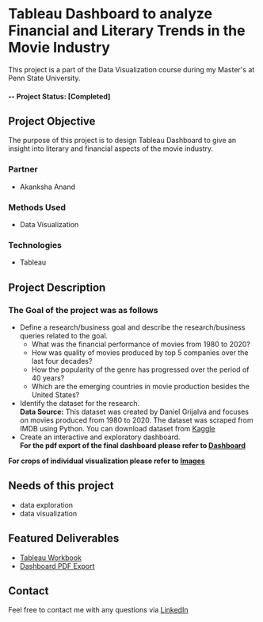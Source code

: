 # Tableau Dashboard to analyze Financial and Literary Trends in the Movie Industry
This project is a part of the Data Visualization course during my Master's at Penn State University.

#### -- Project Status: [Completed]

## Project Objective
The purpose of this project is to design Tableau Dashboard to give an insight into literary and financial aspects of the movie industry.

### Partner
* Akanksha Anand

### Methods Used
* Data Visualization

### Technologies
* Tableau

## Project Description

### The Goal of the project was as follows
* Define a research/business goal and describe the research/business queries related to the goal.
    * What was the financial performance of movies from 1980 to 2020?
    * How was quality of movies produced by top 5 companies over the last four decades?
    * How the popularity of the genre has progressed over the period of 40 years?
    * Which are the emerging countries in movie production besides the United States?
* Identify the dataset for the research.<br>
    **Data Source:** This dataset was created by Daniel Grijalva and focuses on movies produced from 1980 to 2020. The dataset was scraped from IMDB using Python. You can download dataset from [Kaggle](https://www.kaggle.com/datasets/danielgrijalvas/movies)
* Create an interactive and exploratory dashboard.<br>
    **For the pdf export of the final dashboard please refer to [Dashboard](/Dashboard.pdf)**

**For crops of individual visualization please refer to [Images](/Data/Images/)**

## Needs of this project
- data exploration
- data visualization

## Featured Deliverables
* [Tableau Workbook](/Project.twbx)
* [Dashboard PDF Export](/Dashboard.pdf)

## Contact
Feel free to contact me with any questions via [LinkedIn](https://www.linkedin.com/in/akshay2718/)
